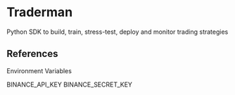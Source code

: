 # Traderman
Python SDK to build, train, stress-test, deploy and monitor trading strategies

## References

Environment Variables

BINANCE_API_KEY
BINANCE_SECRET_KEY

